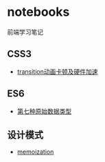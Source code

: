 # notebooks
前端学习笔记

## CSS3

* [transition动画卡顿及硬件加速](./css3/transition动画卡顿及硬件加速.md)

## ES6

* [第七种原始数据类型](./es6/第七种原始数据类型.md)


## 设计模式

* [memoization](./设计模式/memoization.md)